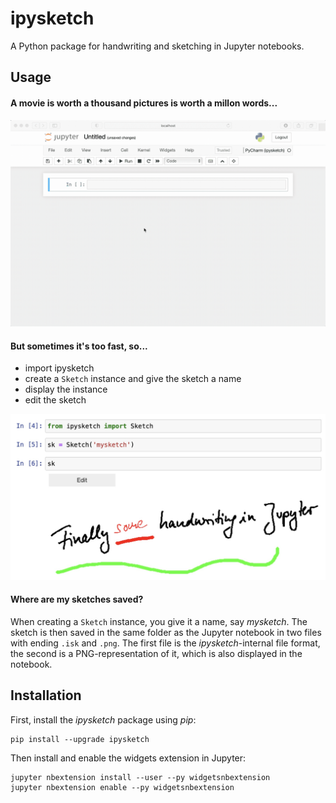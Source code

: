 # ipysketch

A Python package for handwriting and sketching in Jupyter notebooks.

## Usage

#### A movie is worth a thousand pictures is worth a millon words...

![Sketch Demo](res/demo.gif)

#### But sometimes it's too fast, so...

- import ipysketch
- create a `Sketch` instance and give the sketch a name
- display the instance
- edit the sketch

![howto](res/screenshot.jpg)

#### Where are my sketches saved?

When creating a `Sketch` instance, you give it a name, say *mysketch*. The sketch is then saved
in the same folder as the Jupyter notebook in two files with ending `.isk` and `.png`. The first file 
is the *ipysketch*-internal file format, the second is a PNG-representation of it, which is also 
displayed in the notebook. 

## Installation

First, install the *ipysketch* package using *pip*:

```
pip install --upgrade ipysketch
```

Then install and enable the widgets extension in Jupyter:

```
jupyter nbextension install --user --py widgetsnbextension
jupyter nbextension enable --py widgetsnbextension
```



